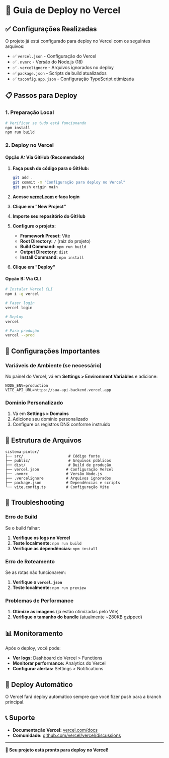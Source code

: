 # 🚀 Guia de Deploy no Vercel

## ✅ Configurações Realizadas

O projeto já está configurado para deploy no Vercel com os seguintes arquivos:

- ✅ `vercel.json` - Configuração do Vercel
- ✅ `.nvmrc` - Versão do Node.js (18)
- ✅ `.vercelignore` - Arquivos ignorados no deploy
- ✅ `package.json` - Scripts de build atualizados
- ✅ `tsconfig.app.json` - Configuração TypeScript otimizada

## 📋 Passos para Deploy

### 1. Preparação Local

```bash
# Verificar se tudo está funcionando
npm install
npm run build
```

### 2. Deploy no Vercel

#### Opção A: Via GitHub (Recomendado)

1. **Faça push do código para o GitHub:**
   ```bash
   git add .
   git commit -m "Configuração para deploy no Vercel"
   git push origin main
   ```

2. **Acesse [vercel.com](https://vercel.com) e faça login**

3. **Clique em "New Project"**

4. **Importe seu repositório do GitHub**

5. **Configure o projeto:**
   - **Framework Preset:** Vite
   - **Root Directory:** `/` (raiz do projeto)
   - **Build Command:** `npm run build`
   - **Output Directory:** `dist`
   - **Install Command:** `npm install`

6. **Clique em "Deploy"**

#### Opção B: Via CLI

```bash
# Instalar Vercel CLI
npm i -g vercel

# Fazer login
vercel login

# Deploy
vercel

# Para produção
vercel --prod
```

## 🔧 Configurações Importantes

### Variáveis de Ambiente (se necessário)

No painel do Vercel, vá em **Settings > Environment Variables** e adicione:

```
NODE_ENV=production
VITE_API_URL=https://sua-api-backend.vercel.app
```

### Domínio Personalizado

1. Vá em **Settings > Domains**
2. Adicione seu domínio personalizado
3. Configure os registros DNS conforme instruído

## 📁 Estrutura de Arquivos

```
sistema-pintor/
├── src/                    # Código fonte
├── public/                 # Arquivos públicos
├── dist/                   # Build de produção
├── vercel.json            # Configuração Vercel
├── .nvmrc                 # Versão Node.js
├── .vercelignore          # Arquivos ignorados
├── package.json           # Dependências e scripts
└── vite.config.ts         # Configuração Vite
```

## 🚨 Troubleshooting

### Erro de Build

Se o build falhar:

1. **Verifique os logs no Vercel**
2. **Teste localmente:** `npm run build`
3. **Verifique as dependências:** `npm install`

### Erro de Roteamento

Se as rotas não funcionarem:

1. **Verifique o `vercel.json`**
2. **Teste localmente:** `npm run preview`

### Problemas de Performance

1. **Otimize as imagens** (já estão otimizadas pelo Vite)
2. **Verifique o tamanho do bundle** (atualmente ~280KB gzipped)

## 📊 Monitoramento

Após o deploy, você pode:

- **Ver logs:** Dashboard do Vercel > Functions
- **Monitorar performance:** Analytics do Vercel
- **Configurar alertas:** Settings > Notifications

## 🔄 Deploy Automático

O Vercel fará deploy automático sempre que você fizer push para a branch principal.

## 📞 Suporte

- **Documentação Vercel:** [vercel.com/docs](https://vercel.com/docs)
- **Comunidade:** [github.com/vercel/vercel/discussions](https://github.com/vercel/vercel/discussions)

---

**🎉 Seu projeto está pronto para deploy no Vercel!** 
